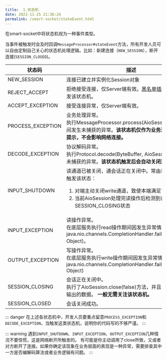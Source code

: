 ```yaml
---
title:  1.状态机
date: 2022-11-25 21:36:24
permalink: /smart-socket/stateEvent.html
---
```


在smart-socket中将状态机视为一种事件类型。

当事件被触发时会及时回调`MessageProcessor#stateEvent`方法，所有开发人员可以自由定制自己关心的状态机处理逻辑。比如：新建连接（`NEW_SESSION`），断开连接(`SESSION_CLOSED`)。

|状态码| 描述                                                                                                                                 |
|---|------------------------------------------------------------------------------------------------------------------------------------|
|NEW_SESSION| 连接已建立并实例化Session对象                                                                                                                 |
|REJECT_ACCEPT| 拒绝接受连接，仅Server端有效。[黑名单插件](/smart-socket/plugin-blacklist.html)生效后会触发该状态机。                                                          |
|ACCEPT_EXCEPTION| 接受连接异常，仅Server端有效。                                                                                                                 |
|PROCESS_EXCEPTION| 业务处理异常。<br/>执行MessageProcessor.process(AioSession, Object)期间发生未捕获的异常。**该状态机仅作为业务逻辑不够健壮的提示，不会影响网络连接。**                              |
|DECODE_EXCEPTION| 协议解码异常。<br/>执行Protocol.decode(ByteBuffer, AioSession)期间发生未捕获的异常。**该状态机触发后会自动关闭连接**。                                                |
|INPUT_SHUTDOWN| 读通道已被关闭，通会话正在关闭中。常由以下几种情况会触发该状态：<ol><li>对端主动关闭write通道，致使本端满足了EOF条件</li> <li>当前AioSession处理完读操作后检测到自身正处于SESSION_CLOSING状态</li></ol> |
|INPUT_EXCEPTION| 读操作异常。<br/>在底层服务执行read操作期间因发生异常情况触发了java.nio.channels.CompletionHandler.failed(Throwable, Object)。                                 |
|OUTPUT_EXCEPTION| 写操作异常。<br/>在底层服务执行write操作期间因发生异常情况触发了java.nio.channels.CompletionHandler.failed(Throwable, Object)                                 |
|SESSION_CLOSING| 会话正在关闭中。<br/>执行了AioSession.close(false)方法，并且当前还存在待输出的数据。 **一般无需关注该状态机。**                                                           |
|SESSION_CLOSED| 会话关闭成功。                                                                                                                            |

::: danger
在上述各状态机中，开发人员要重点留意`PROCESS_EXCEPTION`和`DECODE_EXCEPTION`，当触发这类状态机，说明你的代码写的不够严谨。
:::

::: warning
遇到`INPUT_SHUTDOWN`、`INPUT_EXCEPTION`、`OUTPUT_EXCEPTION`几种情况不要惊慌，这是网络断开所触发的。
有可能是你主动调用了close所致，又或者对方断开了连接。如果你确定该现象在业务层面的表现是一种异常，需要排查其中一方是否编解码算法或者业务逻辑有问题。
:::
